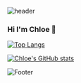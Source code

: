 ![header](https://capsule-render.vercel.app/api?type=wave&color=auto&height=300&section=header&text=Chloe's%20github&fontSize=90)


### Hi I'm Chloe 👋

[![Top Langs](https://github-readme-stats.vercel.app/api/top-langs/?username=chloe1129)](https://github.com/chloe1129/github-readme-stats)

[![Chloe's GitHub stats](https://github-readme-stats.vercel.app/api?username=chloe1129)](https://github.com/chloe1129/github-readme-stats)


![Footer](https://capsule-render.vercel.app/api?type=waving&color=auto&height=200&section=footer)
